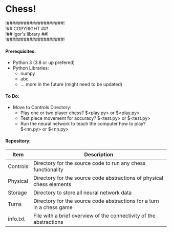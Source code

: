 # Chess!

!####################!  
!## COPYRIGHT ##!  
!## igor's library ##!  
!####################!

#### Prerequisites:
* Python 3 (3.8 or up prefered)
* Python Libraries:
    * numpy
    * abc
    - ... more in the future (might need to be updated)

#### To Do:
* Move to Controls Directory:
    * Play one or two player chess? $<play.py> or $<play.py>
    * Test piece movement for accuracy? $<test.py> or $<test.py>
    * Run the neural network to teach the computer how to play? $<nn.py> or $<nn.py>

#### Repository:
Item | Description
-----|------------
Controls | Directory for the source code to run any chess functionality
Physical | Directory for the source code abstractions of physical chess elements
Storage | Directory to store all neural network data
Turns | Directory for the source code abstractions for a turn in a chess game
info.txt | File with a brief overview of the connectivity of the abstractions